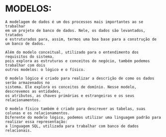 # MODELOS:
    A modelagem de dados é um dos processos mais importantes ao se trabalhar
    em um projeto de banco de dados. Nele, os dados são levantados, tratados
    e estruturados para, assim, termos uma boa base para a construção de um banco de dados.

    Além do modelo conceitual, utilizado para o entendimento dos requisitos do sistema,
    pois explora as estruturas e conceitos do negócio, também podemos trabalhar com dois
    outros modelos: o lógico e o físico.

    O modelo lógico é criado para realizar a descrição de como os dados serão armazenados no
    sistema. Ele explora os conceitos de domínio. Nesse modelo, descrevemos as entidades,
    os atributos, as chaves primárias e estrangeiras e os seus relacionamentos.

    O modelo físico também é criado para descrever as tabelas, suas colunas e os relacionamentos.
    Diferente do modelo lógico, podemos utilizar uma linguagem padrão para realizar essa representação:
    a linguagem SQL, utilizada para trabalhar com banco de dados relacionais.